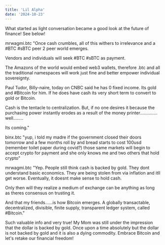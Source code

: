 ```yaml
---
title: 'Lil Alpha'
date: '2024-10-23'
---
```


What started as light conversation became a good look at the future of finance! See below!

mrwagmi.btc
"Once cash crumbles, all of this withers to irrelevance and a #BTC #sBTC peer 2 peer world emerges. 

Vendors and individuals will seek #BTC #sBTC as payment. 
 
The Amazons of the world would embed web3 wallets, therefore .btc and all the traditional namespaces will work just fine and better empower individual sovereignty. 

Paul Tudor, Billy-naire, today on CNBC said he has 0 fixed income. Its gold and #Bitcoin for him. If he does have cash its very short term to convert to gold or Bitcoin. 

Cash is the tentacle to centralization. But, if no one desires it because the purchasing power instantly erodes as a result of the money printer.............. well........

Its coming."

binx.btc
"yup, i told my madre if the government closed their doors tomorrow and a few months roll by and bread starts to cost 100usd (remember toilet paper during covid?) those same markets will begin to accept crypto for payment and she only knows me and two others that hold crypto"

mrwagmi.btc
"Yep. People still think cash is backed by gold. They dont understand basic economics. They are being stolen from via inflation and itll get worse. Eventually, it doesnt make sense to hold cash. 

Only then will they realize a medium of exchange can be anything as long as theres consensus on trusting it. 

And that my friends......is how Bitcoin emerges. A globally transactable, decentralized, divisible, finite supply, transparent ledger system, called #Bitcoin."

Such valuable info and very true! My Mom was still under the impression that the dollar is backed by gold. Once upon a time absolutely but the dollar is not backed by gold and it is also a dying commodity. Embrace Bitcoin and let's retake our financial freedom!
